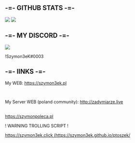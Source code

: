 <h2>-=- GITHUB STATS -=-</h2>

<img src = "https://github-readme-stats.vercel.app/api?username=Szymon3eK&show_icons=true&theme=tokyonight">
<img src = "https://github-readme-stats.vercel.app/api/top-langs/?username=Szymon3eK&layout=compact&theme=tokyonight">


<h2>-=- MY DISCORD -=-</h2>

 <img src = "https://discord-readme-badge.vercel.app/api?id=348145993113665546">
 <p>!Szymon3eK#0003</p>

<h2>-=- lINKS -=-</h2>

 <p>My WEB: <a href = "https://szymon3ek.pl/"> https://szymon3ek.pl </a> </p>
 <br>
<p>My Server WEB (poland community): <a href = "http://zadymiarze.live/"> http://zadymiarze.live </a> </p>
 <br>
<a href = "https://szymonpoleca.pl/"> https://szymonpoleca.pl </a>
 <br>
<p>! WARNING TROLLING SCRIPT ! <a href = "https://szymon3ek.click/"> <p>https://szymon3ek.click (https://szymon3ek.github.io/ptoszek/</a></p>


